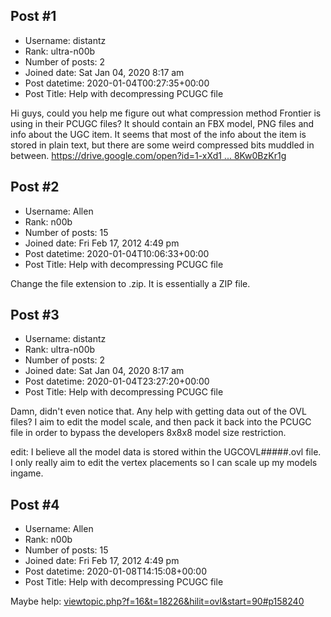 ## Post #1
- Username: distantz
- Rank: ultra-n00b
- Number of posts: 2
- Joined date: Sat Jan 04, 2020 8:17 am
- Post datetime: 2020-01-04T00:27:35+00:00
- Post Title: Help with decompressing PCUGC file

Hi guys, could you help me figure out what compression method Frontier is using in their PCUGC files? It should contain an FBX model, PNG files and info about the UGC item. It seems that most of the info about the item is stored in plain text, but there are some weird compressed bits muddled in between. [https://drive.google.com/open?id=1-xXd1 ... 8Kw0BzKr1g](https://drive.google.com/open?id=1-xXd1jEcSQ-_Kd9Bw3V5jk8Kw0BzKr1g)
## Post #2
- Username: Allen
- Rank: n00b
- Number of posts: 15
- Joined date: Fri Feb 17, 2012 4:49 pm
- Post datetime: 2020-01-04T10:06:33+00:00
- Post Title: Help with decompressing PCUGC file

Change the file extension to .zip. It is essentially a ZIP file.
## Post #3
- Username: distantz
- Rank: ultra-n00b
- Number of posts: 2
- Joined date: Sat Jan 04, 2020 8:17 am
- Post datetime: 2020-01-04T23:27:20+00:00
- Post Title: Help with decompressing PCUGC file

Damn, didn't even notice that. Any help with getting data out of the OVL files? I aim to edit the model scale, and then pack it back into the PCUGC file in order to bypass the developers 8x8x8 model size restriction.

edit: I believe all the model data is stored within the UGCOVL#####.ovl file. I only really aim to edit the vertex placements so I can scale up my models ingame.
## Post #4
- Username: Allen
- Rank: n00b
- Number of posts: 15
- Joined date: Fri Feb 17, 2012 4:49 pm
- Post datetime: 2020-01-08T14:15:08+00:00
- Post Title: Help with decompressing PCUGC file

Maybe help:
[viewtopic.php?f=16&t=18226&hilit=ovl&start=90#p158240](https://forum.xentax.com/viewtopic.php?f=16&t=18226&hilit=ovl&start=90#p158240)
